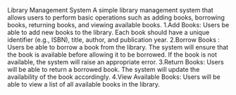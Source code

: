 Library Management System
A simple library management system that allows users to perform basic operations such as adding books, borrowing books, returning books, and viewing available books.
1.Add Books:
 Users be able to add new books to the library.
 Each book should have a unique identifier (e.g., ISBN), title, author, and
 publication year.
2.Borrow Books :
 Users be able to borrow a book from the library.
 The system will ensure that the book is available before allowing it to be
 borrowed.
 If the book is not available, the system will raise an appropriate error.
3.Return Books:
  Users will be able to return a borrowed book.
  The system will update the availability of the book accordingly.
4.View Available Books:
  Users will be able to view a list of all available books in the library.

 
 
